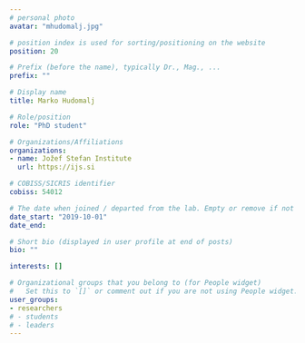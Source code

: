 ```yaml
---
# personal photo
avatar: "mhudomalj.jpg"

# position index is used for sorting/positioning on the website
position: 20

# Prefix (before the name), typically Dr., Mag., ...
prefix: ""

# Display name
title: Marko Hudomalj

# Role/position
role: "PhD student"

# Organizations/Affiliations
organizations:
- name: Jožef Stefan Institute
  url: https://ijs.si

# COBISS/SICRIS identifier
cobiss: 54012

# The date when joined / departed from the lab. Empty or remove if not used
date_start: "2019-10-01"
date_end:

# Short bio (displayed in user profile at end of posts)
bio: ""

interests: []

# Organizational groups that you belong to (for People widget)
#   Set this to `[]` or comment out if you are not using People widget.
user_groups:
- researchers
# - students
# - leaders
---
```

